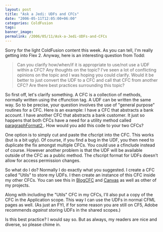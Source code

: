 ```yaml
---
layout: post
title: "Ask a Jedi: UDFs and CFCs"
date: "2006-05-11T12:05:00+06:00"
categories: ColdFusion 
tags: 
banner_image: 
permalink: /2006/05/11/Ask-a-Jedi-UDFs-and-CFCs
---
```


Sorry for the light ColdFusion content this week. As you can tell, I'm really getting into Flex 2. Anyway, here is an interesting question from Todd:

<blockquote>
Can you clarify how/when/if it is appropriate to use/not use a UDF within a CFC?  Any thoughts on the topic?  I've seen a lot of conflicting opinions on the topic and I was hoping you could clarify.  Would it be better to just convert the UDF to a CFC and call that CFC from another CFC?  Are there best practices surrounding this topic?
</blockquote>

So first off, let's clarify something. A CFC is a collection of methods, normally written using the cffunction tag. A UDF can be written the same way. So to be precise, your question involves the use of "general purpose" routines for a CFC. Here is an example: I have a CFC that abstracts a bank account. I have another CFC that abstracts a bank customer. It just so happens that both CFCs have a need for a utility method called <a href="http://www.cflib.org/udf.cfm/paragraphformat2">paragraphFormat2 </a>. How would you add this code to your two CFCs?

One option is to simply cut and paste the cfscript into the CFC. This works (but is a bit ugly). Of course, if you find a bug in the UDF, you then need to duplicate the fix amongst multiple CFCs. You could use a cfinclude instead of course. However another problem is that the UDF will be available outside of the CFC as a public method. The cfscript format for UDFs doesn't allow for access permission changes. 

So what do I do? Normally I do exactly what you suggested. I create a CFC called "Utils" to store my UDFs. I then create an instance of this CFC inside my other CFCs. You can see this in <a href="http://ray.camdenfamily.com/projects/blogcfc">BlogCFC</a> and <a href="http://ray.camdenfamily.com/projects/canvas">Canvas</a> as well as other of my projects. 

Along with including the "Utils" CFC in my CFCs, I'll also put a copy of the CFC in the Application scope. This way I can use the UDFs in normal CFML pages as well. (As just an FYI, if for some reason you are still on CF5, Adobe recommends <i>against</i> storing UDFs in the shared scopes.)

Is this best practice? I would say so. But as always, my readers are nice and diverse, so please chime in.